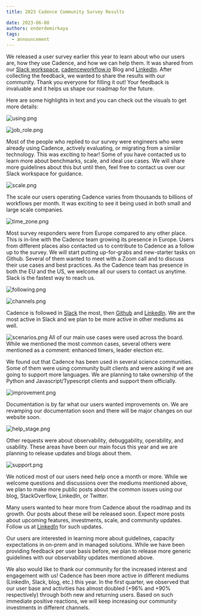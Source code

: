 ```yaml
---
title: 2023 Cadence Community Survey Results

date: 2023-06-08
authors: enderdemirkaya
tags:
  - announcement
---
```


We released a user survey earlier this year to learn about who our users are, how they use Cadence, and how we can help them. It was shared from our [Slack workspace](https://uber-cadence.slack.com/), [cadenceworkflow.io](https://cadenceworkflow.io) Blog and [LinkedIn](https://www.linkedin.com/company/cadenceworkflow/). After collecting the feedback, we wanted to share the results with our community. Thank you everyone for filling it out! Your feedback is invaluable and it helps us shape our roadmap for the future.


Here are some highlights in text and you can check out the visuals to get more details:

![using.png](./2023-survey-results/using.png)

![job_role.png](./2023-survey-results/job_role.png)

Most of the people who replied to our survey were engineers who were already using Cadence, actively evaluating, or migrating from a similar technology. This was exciting to hear! Some of you have contacted us to learn more about benchmarks, scale, and ideal use cases. We will share more guidelines about this but until then, feel free to contact us over our Slack workspace for guidance.

![scale.png](./2023-survey-results/scale.png)

The scale our users operating Cadence varies from thousands to billions of workflows per month. It was exciting to see it being used in both small and large scale companies.

![time_zone.png](./2023-survey-results/time_zone.png)

Most survey responders were from Europe compared to any other place. This is in-line with the Cadence team growing its presence in Europe. Users from different places also contacted us to contribute to Cadence as a follow up to the survey. We will start putting up-for-grabs and new-starter tasks on Github. Several of them wanted to meet with a Zoom call and to discuss their use cases and best practices. As the Cadence team has presence in both the EU and the US, we welcome all our users to contact us anytime. Slack is the fastest way to reach us.

![following.png](./2023-survey-results/following.png)

![channels.png](./2023-survey-results/channels.png)

Cadence is followed in [Slack](https://uber-cadence.slack.com/) the most, then [Github](https://github.com/uber/cadence) and [LinkedIn](https://www.linkedin.com/company/cadenceworkflow/). We are the most active in Slack and we plan to be more active in other mediums as well.

![scenarios.png](./2023-survey-results/scenarios.png)
All of our main use cases were used across the board. While we mentioned the most common cases, several others were mentioned as a comment: enhanced timers, leader election etc.

We found out that Cadence has been used in several science communities. Some of them were using community built clients and were asking if we are going to support more languages. We are planning to take ownership of the Python and Javascript/Typescript clients and support them officially.

![improvement.png](./2023-survey-results/improvement.png)

Documentation is by far what our users wanted improvements on. We are revamping our documentation soon and there will be major changes on our website soon.

![help_stage.png](./2023-survey-results/help_stage.png)

Other requests were about observability, debuggability, operability, and usability. These areas have been our main focus this year and we are planning to release updates and blogs about them.

![support.png](./2023-survey-results/support.png)

We noticed most of our users need help once a month or more. While we welcome questions and discussions over the mediums mentioned above, we plan to make more public posts about the common issues using our blog, StackOverflow, LinkedIn, or Twitter.

Many users wanted to hear more from Cadence about the roadmap and its growth. Our posts about these will be released soon. Expect more posts about upcoming features, investments, scale, and community updates. Follow us at [LinkedIn](https://www.linkedin.com/company/cadenceworkflow/) for such updates.

Our users are interested in learning more about guidelines, capacity expectations in on-prem and in managed solutions. While we have been providing feedback per user basis before, we plan to release more generic guidelines with our observability updates mentioned above.

We also would like to thank our community for the increased interest and engagement with us! Cadence has been more active in different mediums (LinkedIn, Slack, blog, etc.) this year. In the first quarter, we observed that our user base and activities has almost doubled (+96% and +90% respectively) through both new and returning users. Based on such immediate positive reactions, we will keep increasing our community investments in different channels.

